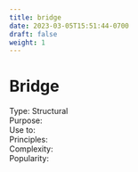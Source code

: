 ```yaml
---
title: bridge
date: 2023-03-05T15:51:44-0700
draft: false
weight: 1
---
```

# Bridge
Type: Structural  
Purpose:  
Use to:  
Principles:  
Complexity:  
Popularity:  
